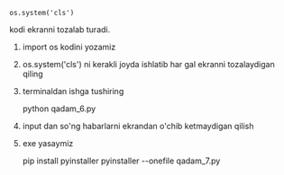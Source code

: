     os.system('cls')

kodi ekranni tozalab turadi. 
1. import os kodini yozamiz
2. os.system('cls') ni kerakli joyda ishlatib har gal ekranni tozalaydigan qiling
3. terminaldan ishga tushiring


    python qadam_6.py
4. input dan so'ng habarlarni ekrandan o'chib ketmaydigan qilish
5. exe yasaymiz


    pip install pyinstaller
    pyinstaller --onefile qadam_7.py